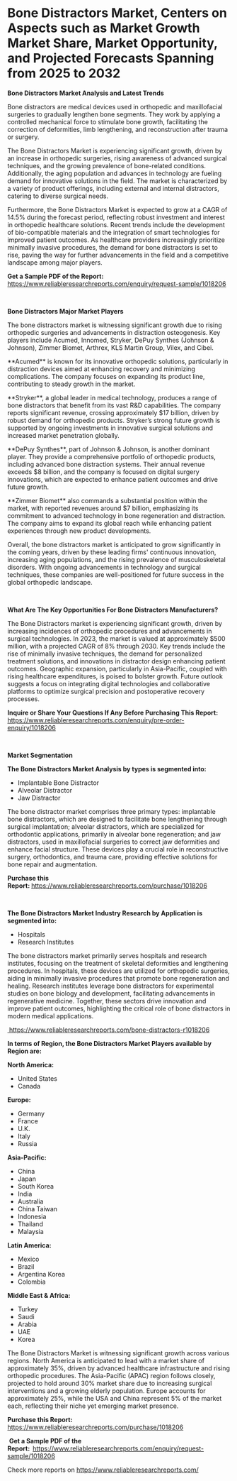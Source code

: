 <p><h1>Bone Distractors Market, Centers on Aspects such as Market Growth Market Share, Market Opportunity, and Projected Forecasts Spanning from 2025 to 2032</h1></p><p><strong>Bone Distractors Market Analysis and Latest Trends</strong></p>
<p><p>Bone distractors are medical devices used in orthopedic and maxillofacial surgeries to gradually lengthen bone segments. They work by applying a controlled mechanical force to stimulate bone growth, facilitating the correction of deformities, limb lengthening, and reconstruction after trauma or surgery.</p><p>The Bone Distractors Market is experiencing significant growth, driven by an increase in orthopedic surgeries, rising awareness of advanced surgical techniques, and the growing prevalence of bone-related conditions. Additionally, the aging population and advances in technology are fueling demand for innovative solutions in the field. The market is characterized by a variety of product offerings, including external and internal distractors, catering to diverse surgical needs.</p><p>Furthermore, the Bone Distractors Market is expected to grow at a CAGR of 14.5% during the forecast period, reflecting robust investment and interest in orthopedic healthcare solutions. Recent trends include the development of bio-compatible materials and the integration of smart technologies for improved patient outcomes. As healthcare providers increasingly prioritize minimally invasive procedures, the demand for bone distractors is set to rise, paving the way for further advancements in the field and a competitive landscape among major players.</p></p>
<p><strong>Get a Sample PDF of the Report:&nbsp;</strong> <a href="https://www.reliableresearchreports.com/enquiry/request-sample/1018206?utm_campaign=2734&utm_medium=2&utm_source=Github&utm_content=ia&utm_term=03032025&utm_id=bone-distractors">https://www.reliableresearchreports.com/enquiry/request-sample/1018206</a></p>
<p>&nbsp;</p>
<p><strong>Bone Distractors Major Market Players</strong></p>
<p><p>The bone distractors market is witnessing significant growth due to rising orthopedic surgeries and advancements in distraction osteogenesis. Key players include Acumed, Innomed, Stryker, DePuy Synthes (Johnson & Johnson), Zimmer Biomet, Arthrex, KLS Martin Group, Vilex, and Cibei.</p><p>**Acumed** is known for its innovative orthopedic solutions, particularly in distraction devices aimed at enhancing recovery and minimizing complications. The company focuses on expanding its product line, contributing to steady growth in the market.</p><p>**Stryker**, a global leader in medical technology, produces a range of bone distractors that benefit from its vast R&D capabilities. The company reports significant revenue, crossing approximately $17 billion, driven by robust demand for orthopedic products. Stryker’s strong future growth is supported by ongoing investments in innovative surgical solutions and increased market penetration globally.</p><p>**DePuy Synthes**, part of Johnson & Johnson, is another dominant player. They provide a comprehensive portfolio of orthopedic products, including advanced bone distraction systems. Their annual revenue exceeds $8 billion, and the company is focused on digital surgery innovations, which are expected to enhance patient outcomes and drive future growth.</p><p>**Zimmer Biomet** also commands a substantial position within the market, with reported revenues around $7 billion, emphasizing its commitment to advanced technology in bone regeneration and distraction. The company aims to expand its global reach while enhancing patient experiences through new product developments.</p><p>Overall, the bone distractors market is anticipated to grow significantly in the coming years, driven by these leading firms' continuous innovation, increasing aging populations, and the rising prevalence of musculoskeletal disorders. With ongoing advancements in technology and surgical techniques, these companies are well-positioned for future success in the global orthopedic landscape.</p></p>
<p>&nbsp;</p>
<p><strong>What Are The Key Opportunities For Bone Distractors Manufacturers?</strong></p>
<p><p>The Bone Distractors market is experiencing significant growth, driven by increasing incidences of orthopedic procedures and advancements in surgical technologies. In 2023, the market is valued at approximately $500 million, with a projected CAGR of 8% through 2030. Key trends include the rise of minimally invasive techniques, the demand for personalized treatment solutions, and innovations in distractor design enhancing patient outcomes. Geographic expansion, particularly in Asia-Pacific, coupled with rising healthcare expenditures, is poised to bolster growth. Future outlook suggests a focus on integrating digital technologies and collaborative platforms to optimize surgical precision and postoperative recovery processes.</p></p>
<p><strong>Inquire or Share Your Questions If Any Before Purchasing This Report:</strong> <a href="https://www.reliableresearchreports.com/enquiry/pre-order-enquiry/1018206?utm_campaign=2734&utm_medium=2&utm_source=Github&utm_content=ia&utm_term=03032025&utm_id=bone-distractors">https://www.reliableresearchreports.com/enquiry/pre-order-enquiry/1018206</a></p>
<p>&nbsp;</p>
<p><strong>Market Segmentation</strong></p>
<p><strong>The Bone Distractors Market Analysis by types is segmented into:</strong></p>
<p><ul><li>Implantable Bone Distractor</li><li>Alveolar Distractor</li><li>Jaw Distractor</li></ul></p>
<p><p>The bone distractor market comprises three primary types: implantable bone distractors, which are designed to facilitate bone lengthening through surgical implantation; alveolar distractors, which are specialized for orthodontic applications, primarily in alveolar bone regeneration; and jaw distractors, used in maxillofacial surgeries to correct jaw deformities and enhance facial structure. These devices play a crucial role in reconstructive surgery, orthodontics, and trauma care, providing effective solutions for bone repair and augmentation.</p></p>
<p><strong>Purchase this Report:&nbsp;</strong><a href="https://www.reliableresearchreports.com/purchase/1018206?utm_campaign=2734&utm_medium=2&utm_source=Github&utm_content=ia&utm_term=03032025&utm_id=bone-distractors">https://www.reliableresearchreports.com/purchase/1018206</a></p>
<p>&nbsp;</p>
<p><strong>The Bone Distractors Market Industry Research by Application is segmented into:</strong></p>
<p><ul><li>Hospitals</li><li>Research Institutes</li></ul></p>
<p><p>The bone distractors market primarily serves hospitals and research institutes, focusing on the treatment of skeletal deformities and lengthening procedures. In hospitals, these devices are utilized for orthopedic surgeries, aiding in minimally invasive procedures that promote bone regeneration and healing. Research institutes leverage bone distractors for experimental studies on bone biology and development, facilitating advancements in regenerative medicine. Together, these sectors drive innovation and improve patient outcomes, highlighting the critical role of bone distractors in modern medical applications.</p></p>
<p><a href="https://www.reliableresearchreports.com/bone-distractors-r1018206?utm_campaign=2734&utm_medium=2&utm_source=Github&utm_content=ia&utm_term=03032025&utm_id=bone-distractors">&nbsp;https://www.reliableresearchreports.com/bone-distractors-r1018206</a></p>
<p><strong>In terms of Region, the Bone Distractors Market Players available by Region are:</strong></p>
<p>
    <p> <strong> North America: </strong>
        <ul>
            <li>United States</li>
            <li>Canada</li>
        </ul>
        </p> 
    <p> <strong> Europe: </strong>
        <ul>
            <li>Germany</li>
            <li>France</li>
            <li>U.K.</li>
            <li>Italy</li>
            <li>Russia</li>
        </ul>
        </p> 
    <p> <strong> Asia-Pacific: </strong>
        <ul>
            <li>China</li>
            <li>Japan</li>
            <li>South Korea</li>
            <li>India</li>
            <li>Australia</li>
            <li>China Taiwan</li>
            <li>Indonesia</li>
            <li>Thailand</li>
            <li>Malaysia</li>
        </ul>
        </p> 
    <p> <strong> Latin America: </strong>
        <ul>
            <li>Mexico</li>
            <li>Brazil</li>
            <li>Argentina Korea</li>
            <li>Colombia</li>
        </ul>
        </p> 
    <p> <strong> Middle East & Africa: </strong>
        <ul>
            <li>Turkey</li>
            <li>Saudi</li>
            <li>Arabia</li>
            <li>UAE</li>
            <li>Korea</li>
        </ul>
    </p>
    </p>
<p><p>The Bone Distractors Market is witnessing significant growth across various regions. North America is anticipated to lead with a market share of approximately 35%, driven by advanced healthcare infrastructure and rising orthopedic procedures. The Asia-Pacific (APAC) region follows closely, projected to hold around 30% market share due to increasing surgical interventions and a growing elderly population. Europe accounts for approximately 25%, while the USA and China represent 5% of the market each, reflecting their niche yet emerging market presence.</p></p>
<p><strong>Purchase this Report: </strong><a href="https://www.reliableresearchreports.com/purchase/1018206?utm_campaign=2734&utm_medium=2&utm_source=Github&utm_content=ia&utm_term=03032025&utm_id=bone-distractors">https://www.reliableresearchreports.com/purchase/1018206</a></p>
<p>&nbsp;<strong>Get a Sample PDF of the Report:&nbsp;&nbsp;</strong><a href="https://www.reliableresearchreports.com/enquiry/request-sample/1018206?utm_campaign=2734&utm_medium=2&utm_source=Github&utm_content=ia&utm_term=03032025&utm_id=bone-distractors">https://www.reliableresearchreports.com/enquiry/request-sample/1018206</a></p>
<p><strong></strong></p>
<p>Check more reports on <a href="https://www.reliableresearchreports.com/?utm_campaign=2734&utm_medium=2&utm_source=Github&utm_content=ia&utm_term=03032025&utm_id=bone-distractors">https://www.reliableresearchreports.com/</a></p>
